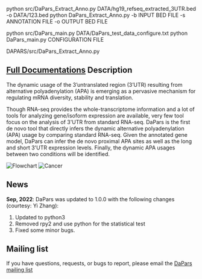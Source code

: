 


python src/DaPars_Extract_Anno.py  DATA/hg19_refseq_extracted_3UTR.bed -o DATA/123.bed
python DaPars_Extract_Anno.py -b INPUT BED FILE -s ANNOTATION FILE -o OUTPUT BED FILE


python src/DaPars_main.py DATA/DaPars_test_data_configure.txt
python DaPars_main.py CONFIGURATION FILE














DAPARS/src/DaPars_Extract_Anno.py

[**Full Documentations**](http://xiazlab.org/dapars_tutorial/html/DaPars.html)
Description
-----
The dynamic usage of the 3’untranslated region (3’UTR) resulting from alternative polyadenylation (APA) is emerging as a pervasive mechanism for regulating mRNA diversity, stability and translation. 

Though RNA-seq provides the whole-transcriptome information and a lot of tools for analyzing gene/isoform expression are available, very few tool focus on the analysis of 3'UTR from standard RNA-seq. DaPars is the first de novo tool that directly infers the dynamic alternative polyadenylation (APA) usage by comparing standard RNA-seq. Given the annotated gene model, DaPars can infer the de novo proximal APA sites as well as the long and short 3'UTR expression levels. Finally, the dynamic APA usages between two conditions will be identified.



![Flowchart](http://farm6.staticflickr.com/5533/12003068763_87e68075f6.jpg)
![Cancer](http://farm8.staticflickr.com/7459/8858567224_4b0f0214cf.jpg)


**News**
-----
**Sep, 2022**: DaPars was updated to 1.0.0 with the following changes (courtesy: Yi Zhang):
   1. Updated to python3
   2. Removed rpy2 and use python for the statistical test
   3. Fixed some minor bugs.




Mailing list
-----------
If you have questions, requests, or bugs to report, please email the [DaPars mailing list](https://groups.google.com/forum/#!forum/DaPars)

